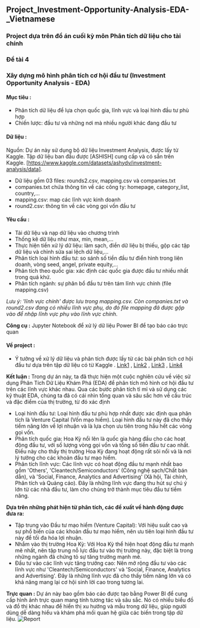 ## Project_Investment-Opportunity-Analysis-EDA-_Vietnamese

### Project dựa trên đồ án cuối kỳ môn Phân tích dữ liệu cho tài chính
### Đề tài 4
### Xây dựng mô hình phân tích cơ hội đầu tư (Investment Opportunity Analysis - EDA)

#### Mục tiêu :
- Phân tích dữ liệu để lựa chọn quốc gia, lĩnh vực và loại hình đầu tư phù hợp
- Chiến lược: đầu tư và những nơi mà nhiều người khác đang đầu tư

#### Dữ liệu :
Nguồn: Dự án này sử dụng bộ dữ liệu Investment Analysis, được lấy từ Kaggle. Tập dữ liệu ban đầu được [ASHISH] cung cấp và có sẵn trên Kaggle. [https://www.kaggle.com/datasets/ashydv/investment-analysis/data]. 

- Dữ liệu gồm 03 files: rounds2.csv, mapping.csv và companies.txt
- companies.txt chứa thông tin về các công ty: homepage, category_list, country,…
- mapping.csv: map các lĩnh vực kinh doanh
- round2.csv: thông tin về các vòng gọi vốn đầu tư

#### Yêu cầu :
- Tải dữ liệu và nạp dữ liệu vào chương trình 	
- Thống kê dữ liệu như max, min, mean,...
- Thực hiện tiền xử lý dữ liệu: làm sạch, điền dữ liệu bị thiếu, gộp các tập dữ liệu và chỉnh sửa sai lệch dữ liệu,...		
- Phân tích loại hình đầu tư: so sánh số tiền đầu tư điển hình trong liên doanh, vòng seed, angel, private equity,... 
- Phân tích theo quốc gia: xác định các quốc gia được đầu tư nhiều nhất trong quá khứ. 
- Phân tích ngành: sự phân bổ đầu tư trên tám lĩnh vực chính (file mapping.csv)
  
*Lưu ý: 'lĩnh vực chính' được lưu trong mapping.csv. Còn companies.txt và round2.csv đang có nhiều lĩnh vực phụ, do đó file mapping đã được gộp vào để nhập lĩnh vực phụ vào lĩnh vực chính.*

**Công cụ :**
Jupyter Notebook để xử lý dữ liệu
Power BI để tạo báo cáo trực quan

#### Về project :
- Ý tưởng về xử lý dữ liệu và phân tích được lấy từ các bài phân tích cơ hội đầu tư dựa trên tập dữ liệu có từ Kaggle . [Link1](https://www.kaggle.com/code/absheer/investment-data-cleaning-and-understanding) , [Link2](https://www.kaggle.com/code/anuranchowdhury/spark-fund-investment-analysis-eda) , [Link3](https://www.kaggle.com/code/kerneler/starter-investment-analysis-69cfb24d-6) , [Link4](https://www.kaggle.com/code/ashydv/investment-opportunity-analysis-eda)
  
**Kết luận :**
Trong dự án này, ta đã thực hiện một cuộc nghiên cứu về việc sử dụng Phân Tích Dữ Liệu Khám Phá (EDA) để phân tích mô hình cơ hội đầu tư trên các lĩnh vực khác nhau. Qua các bước phân tích tỉ mỉ và sử dụng các kỹ thuật EDA, chúng ta đã có cái nhìn tổng quan và sâu sắc hơn về cấu trúc và đặc điểm của thị trường, từ đó xác định
+ Loại hình đầu tư: Loại hình đầu tư phù hợp nhất được xác định qua phân tích là Venture Capital (Vốn mạo hiểm). Loại hình đầu tư này đã cho thấy tiềm năng lớn về lợi nhuận và là lựa chọn ưu tiên trong hầu hết các vòng gọi vốn.
+ Phân tích quốc gia: Hoa Kỳ nổi lên là quốc gia hàng đầu cho các hoạt động đầu tư, với số lượng vòng gọi vốn và tổng số tiền đầu tư cao nhất. Điều này cho thấy thị trường Hoa Kỳ đang hoạt động rất sôi nổi và là nơi lý tưởng cho các khoản đầu tư mạo hiểm.
+ Phân tích lĩnh vực: Các lĩnh vực có hoạt động đầu tư mạnh nhất bao gồm 'Others', 'Cleantech/Semiconductors' (Công nghệ sạch/Chất bán dẫn), và 'Social, Finance, Analytics and Advertising' (Xã hội, Tài chính, Phân tích và Quảng cáo). Đây là những lĩnh vực đang thu hút sự chú ý lớn từ các nhà đầu tư, làm cho chúng trở thành mục tiêu đầu tư tiềm năng.

**Dựa trên những phát hiện từ phân tích, các đề xuất về hành động được đưa ra:**
+ Tập trung vào Đầu tư mạo hiểm (Venture Capital): Với hiệu suất cao và sự phổ biến của các khoản đầu tư mạo hiểm, nên ưu tiên loại hình đầu tư này để tối đa hóa lợi nhuận.
+ Nhắm vào thị trường Hoa Kỳ: Với Hoa Kỳ thể hiện hoạt động đầu tư mạnh mẽ nhất, nên tập trung nỗ lực đầu tư vào thị trường này, đặc biệt là trong những ngành đã chứng tỏ sự tăng trưởng mạnh mẽ.
+ Đầu tư vào các lĩnh vực tăng trưởng cao: Nên mở rộng đầu tư vào các lĩnh vực như 'Cleantech/Semiconductors' và 'Social, Finance, Analytics and Advertising'. Đây là những lĩnh vực đã cho thấy tiềm năng lớn và có khả năng mang lại cơ hội sinh lời cao trong tương lai.
  
**Trực quan :**
Dự án này bao gồm báo cáo được tạo bằng Power BI để cung cấp hình ảnh trực quan mang tính tương tác và sâu sắc. Nó có nhiều biểu đồ và đồ thị khác nhau để hiển thị xu hướng và mẫu trong dữ liệu, giúp người dùng dễ dàng hiểu và khám phá mối quan hệ giữa các biến trong tập dữ liệu.
![Report](relative/path/to/your/image.png)
